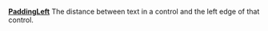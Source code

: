 [**PaddingLeft**](properties-alignment.md) The distance between text in a control and the left edge of that control.
